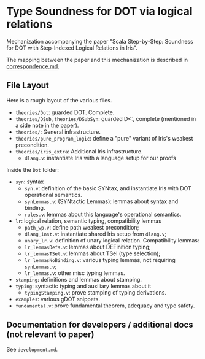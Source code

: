 # Type Soundness for DOT via logical relations

Mechanization accompanying the paper "Scala Step-by-Step: Soundness for
DOT with Step-Indexed Logical Relations in Iris".

The mapping between the paper and this mechanization is described in
[correspondence.md](correspondence.md).

## File Layout

Here is a rough layout of the various files.

* `theories/Dot`: guarded DOT. Complete.
* `theories/DSub`, `theories/DSubSyn`: guarded D<:, complete (mentioned in a
  side note in the paper).
* `theories/`: General infrastructure.
* `theories/pure_program_logic`: define a "pure" variant of Iris's weakest
  precondition.
* `theories/iris_extra`: Additional Iris infrastructure.
  - `dlang.v`: instantiate Iris with a language setup for our proofs

Inside the `Dot` folder:
* `syn`: syntax
  - `syn.v`: definition of the basic SYNtax, and instantiate Iris with DOT
    operational semantics.
  - `synLemmas.v`: (SYNtactic Lemmas): lemmas about syntax and binding.
  - `rules.v`: lemmas about this language's operational semantics.
* `lr`: logical relation, semantic typing, compatibility lemmas
  - `path_wp.v`: define path weakest precondition;
  - `dlang_inst.v`: instantiate shared Iris setup from `dlang.v`;
  - `unary_lr.v`: definition of unary logical relation.
  Compatibility lemmas:
  - `lr_lemmasDefs.v`: lemmas about DEFinition typing;
  - `lr_lemmasTSel.v`: lemmas about TSel (type selection);
  - `lr_lemmasNoBinding.v`: various typing lemmas, not requiring `synLemmas.v`;
  - `lr_lemmas.v`: other misc typing lemmas.
* `stamping`: definitions and lemmas about stamping.
* `typing`: syntactic typing and auxiliary lemmas about it
  - `typingStamping.v`: prove stamping of typing derivations.
* `examples`: various gDOT snippets.
* `fundamental.v`: prove fundamental theorem, adequacy and type safety.

## Documentation for developers / additional docs (not relevant to paper)

See `development.md`.
